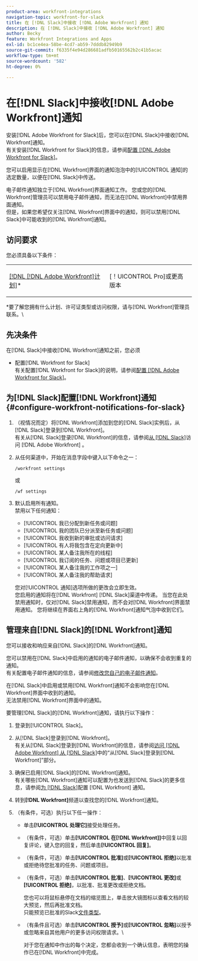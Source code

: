 ```yaml
---
product-area: workfront-integrations
navigation-topic: workfront-for-slack
title: 在 [!DNL Slack]中接收 [!DNL Adobe Workfront] 通知
description: 在 [!DNL Slack]中接收 [!DNL Adobe Workfront] 通知
author: Becky
feature: Workfront Integrations and Apps
exl-id: bc1ce4ea-58be-4cd7-ab59-7dddb82949b9
source-git-commit: f6335f4e94d286681adfb50165562b2c41b5acac
workflow-type: tm+mt
source-wordcount: '582'
ht-degree: 0%

---
```


# 在[!DNL Slack]中接收[!DNL Adobe Workfront]通知

<!--
<p data-mc-conditions="QuicksilverOrClassic.Draft mode">(NOTE: Alina: *** Linked to Accessing Workfront from Slack.***Some of this information is duplicating in Accessing Workfront from Slack (also screen shots))</p>
-->

安装[!DNL Adobe Workfront for Slack]后，您可以在[!DNL Slack]中接收[!DNL Workfront]通知。\
有关安装[!DNL Workfront for Slack]的信息，请参阅[配置 [!DNL Adobe Workfront for Slack]](../../workfront-integrations-and-apps/using-workfront-with-slack/configure-workfront-for-slack.md)。

您可以启用显示在[!DNL Workfront]界面的通知泡泡中的[!UICONTROL 通知]的选定数量，以便在[!DNL Slack]中传送。

电子邮件通知独立于[!DNL Workfront]界面通知工作。 您或您的[!DNL Workfront]管理员可以禁用电子邮件通知，而无法在[!DNL Workfront]中禁用界面通知。\
但是，如果您希望仅关注[!DNL Workfront]界面中的通知，则可以禁用[!DNL Slack]中可能收到的[!DNL Workfront]通知。

## 访问要求

您必须具备以下条件：

<table style="table-layout:auto"> 
 <col> 
 </col> 
 <col> 
 </col> 
 <tbody> 
  <tr> 
   <td role="rowheader"><a href="https://www.workfront.com/plans" target="_blank">[!DNL [!DNL Adobe Workfront]计划]</a>*</td> 
   <td> <p>[！UICONTROL Pro]或更高版本</p> </td> 
  </tr> 
 </tbody> 
</table>

&#42;要了解您拥有什么计划、许可证类型或访问权限，请与[!DNL Workfront]管理员联系。\

## 先决条件

在[!DNL Slack]中接收[!DNL Workfront]通知之前，您必须

* 配置[!DNL Workfront for Slack]\
   有关配置[!DNL Workfront for Slack]的说明，请参阅[配置 [!DNL Adobe Workfront for Slack]](../../workfront-integrations-and-apps/using-workfront-with-slack/configure-workfront-for-slack.md)。

## 为[!DNL Slack]配置[!DNL Workfront]通知 {#configure-workfront-notifications-for-slack}

1. （视情况而定）将[!DNL Workfront]添加到您的[!DNL Slack]实例后，从[!DNL Slack]登录到[!DNL Workfront]。\
   有关从[!DNL Slack]登录[!DNL Workfront]的信息，请参阅[从 [!DNL Slack]](../../workfront-integrations-and-apps/using-workfront-with-slack/access-workfront-from-slack.md)访问 [!DNL Adobe Workfront] 。

1. 从任何渠道中，开始在消息字段中键入以下命令之一：

   `/workfront settings`

   或

   `/wf settings`

1. 默认启用所有通知。\
   禁用以下任何通知：

   * [!UICONTROL 我已分配到新任务或问题]
   * [!UICONTROL 我的团队已分派至新任务或问题]
   * [!UICONTROL 我收到新的审批或访问请求]
   * [!UICONTROL 有人将我包含在定向更新中]
   * [!UICONTROL 某人备注我所在的线程]
   * [!UICONTROL 我订阅的任务、问题或项目已更新]
   * [!UICONTROL 某人备注我的工作项之一]
   * [!UICONTROL 某人备注我的帮助请求]

   您对[!UICONTROL 通知]选项所做的更改会立即生效。\
   您启用的通知将在[!DNL Workfront] [!DNL Slack]渠道中传递。 当您在此处禁用通知时，仅对[!DNL Slack]禁用通知，而不会对[!DNL Workfront]界面禁用通知。 您将继续在界面右上角的[!DNL Workfront]通知气泡中收到它们。

## 管理来自[!DNL Slack]的[!DNL Workfront]通知

您可以接收和响应来自[!DNL Slack]的[!DNL Workfront]通知。

您可以禁用在[!DNL Slack]中启用的通知的电子邮件通知，以确保不会收到重复的通知。\
有关配置电子邮件通知的信息，请参阅[修改您自己的电子邮件通知](../../workfront-basics/using-notifications/activate-or-deactivate-your-own-event-notifications.md)。

在[!DNL Slack]中启用或禁用[!DNL Workfront]通知不会影响您在[!DNL Workfront]界面中收到的通知。\
无法禁用[!DNL Workfront]界面中的通知。

要管理[!DNL Slack]的[!DNL Workfront]通知，请执行以下操作：

1. 登录到[!UICONTROL Slack]。
1. 从[!DNL Slack]登录到[!DNL Workfront]。\
   有关从[!DNL Slack]登录到[!DNL Workfront]的信息，请参阅[访问 [!DNL Adobe Workfront] 从 [!DNL Slack]](../../workfront-integrations-and-apps/using-workfront-with-slack/access-workfront-from-slack.md)中的“从[!DNL Slack]登录到[!DNL Workfront]”部分。

1. 确保已启用[!DNL Slack]的[!DNL Workfront]通知。\
   有关哪些[!DNL Workfront]通知可以配置为也发送到[!DNL Slack]的更多信息，请参阅[为 [!DNL Slack]](#configure-workfront-notifications-for-slack-configure-workfront-notifications-for-slack)配置 [!DNL Workfront] 通知。

1. 转到&#x200B;**[!DNL Workfront]**&#x200B;频道以查找您的[!DNL Workfront]通知。
1. （有条件，可选）执行以下任一操作：

   * 单击&#x200B;**[!UICONTROL 处理它]**&#x200B;接受处理任务。

   * （有条件，可选）单击&#x200B;**[!UICONTROL 在[!DNL Workfront]]**&#x200B;中回复以回复评论，键入您的回复，然后单击&#x200B;**[!UICONTROL 回复]**。

   * （有条件，可选）单击&#x200B;**[!UICONTROL 批准]**&#x200B;或&#x200B;**[!UICONTROL 拒绝]**&#x200B;以批准或拒绝待您批准的任务、问题或项目。

   * （有条件，可选）单击&#x200B;**[!UICONTROL 批准]**、**[!UICONTROL 更改]**&#x200B;或&#x200B;**[!UICONTROL 拒绝]**，以批准、批准更改或拒绝文档。

     您也可以将鼠标悬停在文档的缩览图上，单击放大镜图标以查看文档的较大预览，然后再批准文档。\
      只能预览已批准的Slack[文件类型](https://api.slack.com/types/file)。

   * （有条件且可选）单击&#x200B;**[!UICONTROL 授予]**&#x200B;或&#x200B;**[!UICONTROL 忽略]**&#x200B;以授予或忽略来自其他用户的更多访问权限请求。\

     对于您在通知中作出的每个决定，您都会收到一个确认信息，表明您的操作已在[!DNL Workfront]中完成。
